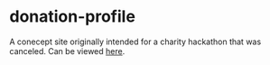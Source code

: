 # donation-profile
A conecept site originally intended for a charity hackathon that was canceled.
Can be viewed [here](https://donation-profile.netlify.app/).
